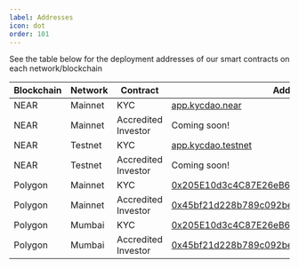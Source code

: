 ```yaml
---
label: Addresses
icon: dot
order: 101
---
```


See the table below for the deployment addresses of our smart contracts on each network/blockchain

| Blockchain  | Network     | Contract            | Address      |
| ----------- | ----------- | ------------------- | ------------ |
| NEAR        | Mainnet     | KYC                 | [app.kycdao.near](https://explorer.near.org/accounts/app.kycdao.near) |
| NEAR        | Mainnet     | Accredited Investor | Coming soon! |
| NEAR        | Testnet     | KYC                 | [app.kycdao.testnet](https://explorer.testnet.near.org/accounts/app.kycdao.testnet) |
| NEAR        | Testnet     | Accredited Investor | Coming soon! |
| Polygon     | Mainnet     | KYC                 | [0x205E10d3c4C87E26eB66B1B270b71b7708494dB9](https://polygonscan.com/address/0x205E10d3c4C87E26eB66B1B270b71b7708494dB9) |
| Polygon     | Mainnet     | Accredited Investor | [0x45bf21d228b789c092be23e768494f99486d92a9](https://polygonscan.com/address/0x45bf21d228b789c092be23e768494f99486d92a9) |
| Polygon     | Mumbai      | KYC                 | [0x205E10d3c4C87E26eB66B1B270b71b7708494dB9](https://mumbai.polygonscan.com/address/0x205E10d3c4C87E26eB66B1B270b71b7708494dB9) |
| Polygon     | Mumbai      | Accredited Investor | [0x45bf21d228b789c092be23e768494f99486d92a9](https://mumbai.polygonscan.com/address/0x45bf21d228b789c092be23e768494f99486d92a9) |